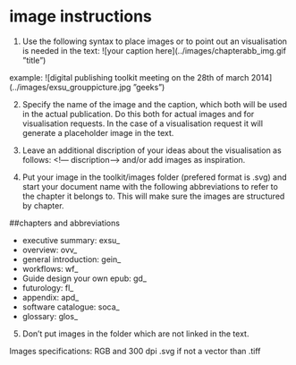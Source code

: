 # image instructions

1. Use the following syntax to place images or to point out an visualisation is needed in the text:
![your caption here](../images/chapterabb_img.gif ”title”)

example: ![digital publishing toolkit meeting on the 28th of march 2014](../images/exsu_grouppicture.jpg ”geeks”)

2. Specify the name of the image and the caption, which both will be used in the actual publication.
Do this both for actual images and for visualisation requests. In the case of a visualisation request it will generate a placeholder image in the text.

3. Leave an additional discription of your ideas about the visualisation as follows:  <!— discription—>
and/or add images as inspiration.

4. Put your image in the toolkit/images folder (prefered format is .svg) and start your document name with the following abbreviations to refer to the chapter it belongs to. This will make sure the images are structured by chapter.

##chapters and abbreviations
* executive summary: exsu_
* overview: ovv_
* general introduction: gein_
* workflows: wf_
* Guide design your own epub: gd_
* futurology: fl_
* appendix: apd_
* software catalogue: soca_
* glossary: glos_


5. Don’t put images in the folder which are not linked in the text.

Images specifications:
RGB and 300 dpi 
.svg if not a vector than .tiff




